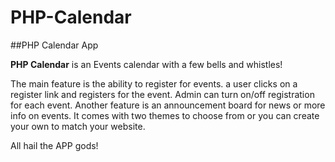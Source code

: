 # PHP-Calendar

##PHP Calendar App

**PHP Calendar** is an Events calendar with a few bells and whistles!

The main feature is the ability to register for events. a user clicks on a register link and registers for the event. Admin can turn on/off registration for each event. Another feature is an announcement board for news or more info on events. It comes with two themes to choose from or you can create your own to match your website.

All hail the APP gods!
